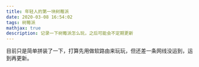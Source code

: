 ```yaml
---
title: 年轻人的第一块树莓派
date: 2020-03-08 16:54:02
tags: 树莓派
mathjax: true
description: 记录一下树莓派怎么玩，之后可能会不定期更新
---
```

目前只是简单拼装了一下，打算先用做软路由来玩玩，但还差一条网线没运到，运到再更新。
